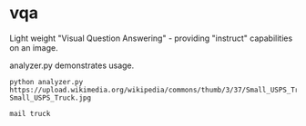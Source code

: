 # vqa
Light weight "Visual Question Answering" - providing "instruct" capabilities on an image.

analyzer.py demonstrates usage.

```
python analyzer.py https://upload.wikimedia.org/wikipedia/commons/thumb/3/37/Small_USPS_Truck.jpg/640px-Small_USPS_Truck.jpg

mail truck
```


